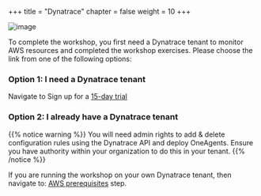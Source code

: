 +++
title = "Dynatrace"
chapter = false
weight = 10
+++

![image](/images/jess.png)

To complete the workshop, you first need a Dynatrace tenant to monitor AWS resources and completed the workshop exercises. Please choose the link from one of the following options:

### Option 1: I need a Dynatrace tenant

Navigate to Sign up for a [15-day trial](20_dynatrace_trial.html)

### Option 2: I already have a Dynatrace tenant

{{% notice warning %}}
You will need admin rights to add & delete configuration rules using the Dynatrace API and deploy OneAgents. Ensure you have authority within your organization to do this in your tenant.
{{% /notice %}}

If you are running the workshop on your own Dynatrace tenant, then navigate to: [AWS prerequisites](/10_prerequisites/30_aws.html) step.
